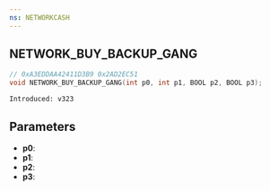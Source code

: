 ```yaml
---
ns: NETWORKCASH
---
```

## NETWORK_BUY_BACKUP_GANG

```c
// 0xA3EDDAA42411D3B9 0x2AD2EC51
void NETWORK_BUY_BACKUP_GANG(int p0, int p1, BOOL p2, BOOL p3);
```

```
Introduced: v323
```

## Parameters
* **p0**:
* **p1**:
* **p2**:
* **p3**:

